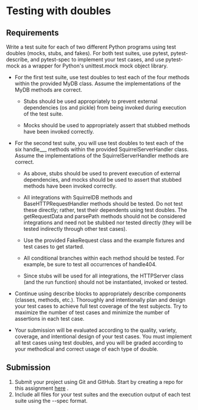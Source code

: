 # Testing with doubles

## Requirements

Write a test suite for each of two different Python programs using test doubles (mocks, stubs, and fakes). For both test suites, use pytest, pytest-describe, and pytest-spec to implement your test cases, and use pytest-mock as a wrapper for Python's unittest.mock mock object library.

* For the first test suite, use test doubles to test each of the four methods within the provided MyDB class. Assume the implementations of the MyDB methods are correct.

  * Stubs should be used appropriately to prevent external dependencies (os and pickle) from being invoked during execution of the test suite.

  * Mocks should be used to appropriately assert that stubbed methods have been invoked correctly.

* For the second test suite, you will use test doubles to test each of the six handle___ methods within the provided SquirrelServerHandler class. Assume the implementations of the SquirrelServerHandler methods are correct.

  * As above, stubs should be used to prevent execution of external dependencies, and mocks should be used to assert that stubbed methods have been invoked correctly.

  * All integrations with SquirrelDB methods and BaseHTTPRequestHandler methods should be tested. Do not test these directly; rather, test their dependents using test doubles. The getRequestData and parsePath methods should not be considered integrations and need not be stubbed nor tested directly (they will be tested indirectly through other test cases).

  * Use the provided FakeRequest class and the example fixtures and test cases to get started.

  * All conditional branches within each method should be tested. For example, be sure to test all occurrences of handle404.

  * Since stubs will be used for all integrations, the HTTPServer class (and the run function) should not be instantiated, invoked or tested.

* Continue using describe blocks to appropriately describe components (classes, methods, etc.). Thoroughly and intentionally plan and design your test cases to achieve full test coverage of the test subjects. Try to maximize the number of test cases and minimize the number of assertions in each test case.

* Your submission will be evaluated according to the quality, variety, coverage, and intentional design of your test cases. You must implement all test cases using test doubles, and you will be graded according to your methodical and correct usage of each type of double.

## Submission

1. Submit your project using Git and GitHub. Start by creating a repo for this assignment [here](https://classroom.github.com/a/CZMcHxFc) .
2. Include all files for your test suites and the execution output of each test suite using the --spec format.
